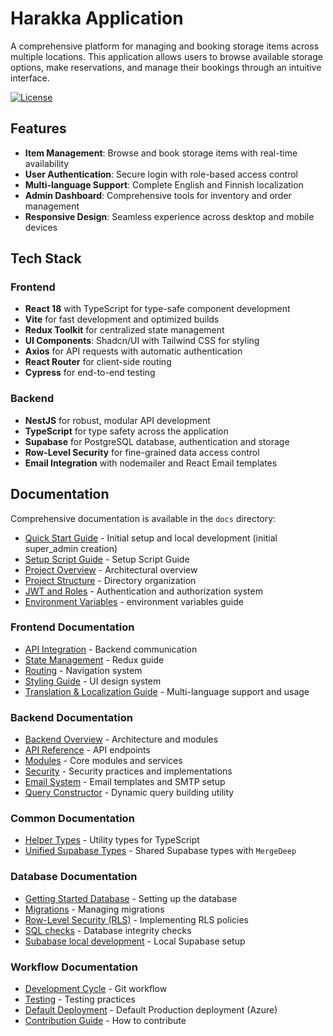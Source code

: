 # Harakka Application

A comprehensive platform for managing and booking storage items across multiple locations. This application allows users to browse available storage options, make reservations, and manage their bookings through an intuitive interface.

[![License](https://img.shields.io/badge/license-Non--Commercial-red.svg)](./LICENSE)

## Features

- **Item Management**: Browse and book storage items with real-time availability
- **User Authentication**: Secure login with role-based access control
- **Multi-language Support**: Complete English and Finnish localization
- **Admin Dashboard**: Comprehensive tools for inventory and order management
- **Responsive Design**: Seamless experience across desktop and mobile devices

## Tech Stack

### Frontend

- **React 18** with TypeScript for type-safe component development
- **Vite** for fast development and optimized builds
- **Redux Toolkit** for centralized state management
- **UI Components**: Shadcn/UI with Tailwind CSS for styling
- **Axios** for API requests with automatic authentication
- **React Router** for client-side routing
- **Cypress** for end-to-end testing

### Backend

- **NestJS** for robust, modular API development
- **TypeScript** for type safety across the application
- **Supabase** for PostgreSQL database, authentication and storage
- **Row-Level Security** for fine-grained data access control
- **Email Integration** with nodemailer and React Email templates

## Documentation

Comprehensive documentation is available in the `docs` directory:

- [Quick Start Guide](docs/quick-start.md) - Initial setup and local development (initial super_admin creation)
- [Setup Script Guide](docs/developers/workflows/scripts/setup.md) - Setup Script Guide
- [Project Overview](docs/developers/overview.md) - Architectural overview
- [Project Structure](docs/developers/project-structure.md) - Directory organization
- [JWT and Roles](docs/developers/JWT-and-roles.md) - Authentication and authorization system
- [Environment Variables](docs/developers/environment-variables.md) - environment variables guide

### Frontend Documentation

- [API Integration](docs/developers/frontend/api-integration.md) - Backend communication
- [State Management](docs/developers/frontend/state-management.md) - Redux guide
- [Routing](docs/developers/frontend/routing.md) - Navigation system
- [Styling Guide](docs/developers/frontend/styling-guide.md) - UI design system
- [Translation & Localization Guide](docs/developers/frontend/translation.md) - Multi-language support and usage

### Backend Documentation

- [Backend Overview](docs/developers/backend/backend-overview.md) - Architecture and modules
- [API Reference](docs/developers/backend/api-reference.md) - API endpoints
- [Modules](docs/developers/backend/modules.md) - Core modules and services
- [Security](docs/developers/backend/security.md) - Security practices and implementations
- [Email System](docs/developers/backend/email-system.md) - Email templates and SMTP setup
- [Query Constructor](docs/developers/backend/queryconstructor.md) - Dynamic query building utility

### Common Documentation

- [Helper Types](docs/developers/common/helper-types.md) - Utility types for TypeScript
- [Unified Supabase Types](docs/developers/common/new-unified-types.md) - Shared Supabase types with `MergeDeep`

### Database Documentation

- [Getting Started Database](docs/developers/database/getting-started.md) - Setting up the database
- [Migrations](docs/developers/database/migration-seperation.md) - Managing migrations
- [Row-Level Security (RLS)](docs/developers/database/row-level-security.md) - Implementing RLS policies
- [SQL checks](docs/developers/database/SQL-checks.md) - Database integrity checks
- [Subabase local development](docs/developers/database/supabase-local-development.md) - Local Supabase setup

### Workflow Documentation

- [Development Cycle](docs/developers/workflows/development-cycle.md) - Git workflow
- [Testing](docs/developers/workflows/testing.md) - Testing practices
- [Default Deployment](docs/developers/workflows/default-deployment.md) - Default Production deployment (Azure)
- [Contribution Guide](docs/developers/workflows/contribution-guide.md) - How to contribute
